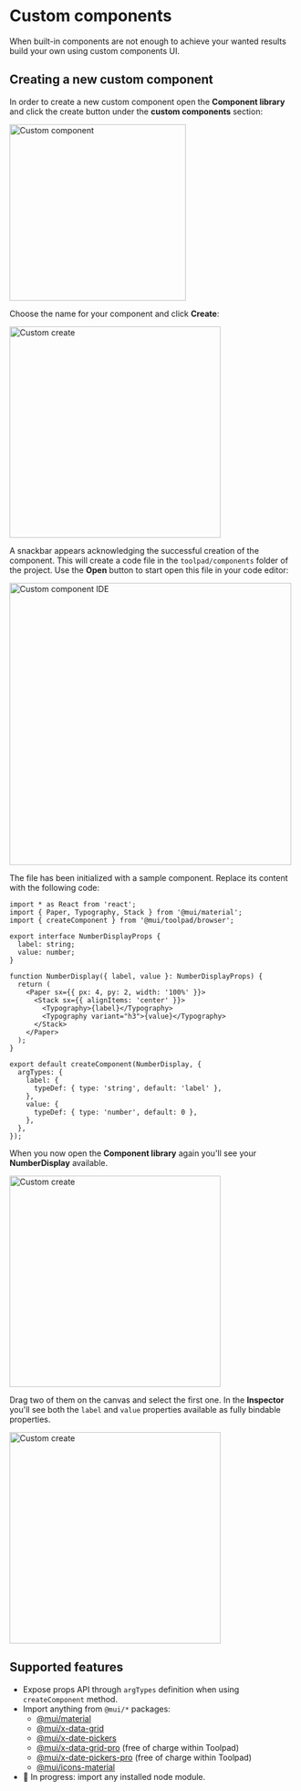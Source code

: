 # Custom components

<p class="description">When built-in components are not enough to achieve your wanted results build your own using custom components UI.</p>

## Creating a new custom component

In order to create a new custom component open the **Component library** and click the create button under the **custom components** section:

<img src="/static/toolpad/docs/building-ui/ui-10.png?v=0" width="309" alt="Custom component" />

Choose the name for your component and click **Create**:

<img src="/static/toolpad/docs/building-ui/ui-11.png?v=0" width="370" alt="Custom create" />

A snackbar appears acknowledging the successful creation of the component. This will create a code file in the `toolpad/components` folder of the project. Use the **Open** button to start open this file in your code editor:

<img src="/static/toolpad/docs/building-ui/ui-12.png?v=0" width="494" alt="Custom component IDE" />

The file has been initialized with a sample component. Replace its content with the following code:

```tsx
import * as React from 'react';
import { Paper, Typography, Stack } from '@mui/material';
import { createComponent } from '@mui/toolpad/browser';

export interface NumberDisplayProps {
  label: string;
  value: number;
}

function NumberDisplay({ label, value }: NumberDisplayProps) {
  return (
    <Paper sx={{ px: 4, py: 2, width: '100%' }}>
      <Stack sx={{ alignItems: 'center' }}>
        <Typography>{label}</Typography>
        <Typography variant="h3">{value}</Typography>
      </Stack>
    </Paper>
  );
}

export default createComponent(NumberDisplay, {
  argTypes: {
    label: {
      typeDef: { type: 'string', default: 'label' },
    },
    value: {
      typeDef: { type: 'number', default: 0 },
    },
  },
});
```

When you now open the **Component library** again you'll see your **NumberDisplay** available.

<img src="/static/toolpad/docs/building-ui/ui-13.png?v=0" width="370" alt="Custom create" />

Drag two of them on the canvas and select the first one. In the **Inspector** you'll see both the `label` and `value` properties available as fully bindable properties.

<img src="/static/toolpad/docs/building-ui/ui-14.png?v=0" width="370" alt="Custom create" />

## Supported features

- Expose props API through `argTypes` definition when using `createComponent` method.
- Import anything from `@mui/*` packages:
  - [@mui/material](https://mui.com/material-ui/getting-started/overview/)
  - [@mui/x-data-grid](https://mui.com/x/react-data-grid/)
  - [@mui/x-date-pickers](https://mui.com/x/react-date-pickers/getting-started/)
  - [@mui/x-data-grid-pro](https://mui.com/x/api/data-grid/data-grid-pro/) (free of charge within Toolpad)
  - [@mui/x-date-pickers-pro](https://mui.com/x/react-date-pickers/getting-started/) (free of charge within Toolpad)
  - [@mui/icons-material](https://mui.com/material-ui/material-icons/)
- 🚧 In progress: import any installed node module.
